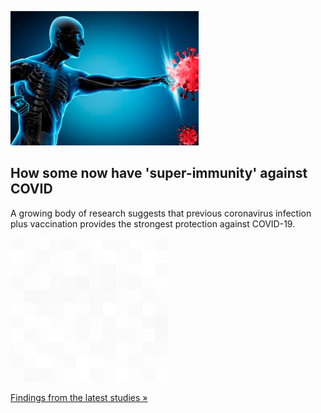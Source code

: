 
![How some now have 'super-immunity' against COVID](./20211019175839.png)
## How some now have 'super-immunity' against COVID

A growing body of research suggests that previous coronavirus infection plus vaccination provides the strongest protection against COVID-19.

![pic](../square_bg.png)

[Findings from the latest studies »](https://www.yahoo.com/news/natural-immunity-good-getting-vaccinated-093009241.html)
